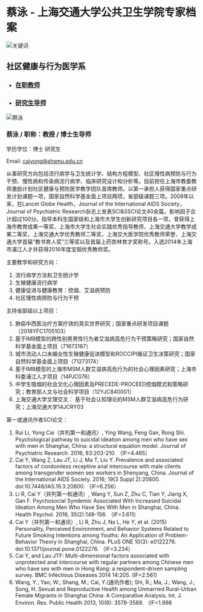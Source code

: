 # 蔡泳 - 上海交通大学公共卫生学院专家档案

![关键词](../../images/inset_bar.jpg)

## 社区健康与行为医学系

- ### [在职教师](../../szdw/zzjs.htm)
    
- ### [研究生导师](http://daoshi.shsmu.edu.cn/Pages/IntroductionHome.aspx)
    
![蔡泳](/__local/0/4E/A0/29DB74ACD8E9A7182412444A350_0E8470C6_73CC.jpg)

### 蔡泳 / 职称：教授 / 博士生导师

学历学位：博士 研究生

Email: caiyong@shsmu.edu.cn

从事研究方向包括流行病学与卫生统计学、结构方程模型、社区慢性病预防与行为干预、慢性病和传染病流行病学、临床研究设计和分析等。目前担任上海市教委教师激励计划社区健康与预防医学教学团队首席教师。以第一承担人获得国家重点研发计划课题一项，国家自然科学基金面上项目两项，省部级课题三项。2008年以来，在Lancet Globe Health，Journal of the International AIDS Society，Journal of Psychiatric Research杂志上发表SCI&SSCI论文40余篇，影响因子合计超过100分。指导本科生国家级和上海市大学生创新研究项目各一项，曾获得上海市教育成果一等奖、上海市大学生社会实践优秀指导教师、上海交通大学教学成果二等奖，上海交通大学优秀教师二等奖，上海交大医学院优秀教师荣誉、上海交通大学首届“教书育人奖”三等奖以及首届上药杏林育才奖称号。入选2014年上海市浦江人才并获得2016年度宝钢优秀教师奖。

主要教学和研究方向：
1. 流行病学方法和卫生统计学
2. 生殖健康流行病学
3. 健康促进与健康教育：控烟、艾滋病预防
4. 社区慢性病预防与行为干预

主持省部级以上项目：

1. 肺癌中西医治疗方案疗效的真实世界研究；国家重点研发项目课题（2018YFC1705103）
2. 基于IMB模型的跨性别男男性行为者艾滋病高危行为干预策略研究；国家自然科学基金面上项目（71673187）
3. 城市流动人口未婚女性生殖健康促进模型和ROCCIPI循证卫生决策研究；国家自然科学基金面上项目（71273174）
4. 基于IMB模型的上海市MSM人群艾滋病高危行为的社会心理因素研究；上海市科委浦江人才项目（14PJC076）
5. 中学生吸烟的社会文化心理因素及PRECEDE-PROCEED控烟模式和策略研究；教育部人文与社会科学项目（12YJC840001）
6. 上海交通大学文理交叉： 基于社会认知理论的MSM人群艾滋病高危行为研究；上海交通大学14JCRY03

第一或通讯作者SCI论文：

1. Rui Li, Yong Cai（并列第一和通讯）, Ying Wang, Feng Gan, Rong Shi. Psychological pathway to suicidal ideation among men who have sex with men in Shanghai, China: a structural equation model. Journal of Psychiatric Research. 2016, 83:203-210. （IF=4.465）
2. Cai Y, Wang Z, Lau JT, Li J, Ma T, Liu Y. Prevalence and associated factors of condomless receptive anal intercourse with male clients among transgender women sex workers in Shenyang, China. Journal of the International AIDS Society. 2016; 19(3 Suppl 2):20800. doi:10.7448/IAS.19.3.20800. （IF=6.256）
3. Li R, Cai Y（并列第一和通讯）, Wang Y, Sun Z, Zhu C, Tian Y, Jiang X, Gan F. Psychosocial Syndemic Associated With Increased Suicidal Ideation Among Men Who Have Sex With Men in Shanghai, China. Health Psychol. 2016, 35(2):148-156. （IF=3.611）
4. Cai Y（并列第一和通讯）, Li R, Zhu J, Na L, He Y, et al. (2015) Personality, Perceived Environment, and Behavior Systems Related to Future Smoking Intentions among Youths: An Application of Problem-Behavior Theory in Shanghai, China. PLoS ONE 10(3): e0122276. doi:10.1371/journal.pone.0122276. （IF=3.234）
5. Cai Y, and Lau JTF: Multi-dimensional factors associated with unprotected anal intercourse with regular partners among Chinese men who have sex with men in Hong Kong: a respondent-driven sampling survey. BMC Infectious Diseases 2014 14:205. (IF=2.561)
6. Wang, Y.; Yao, W.; Shang, M.; Cai, Y.(通讯作者); Shi, R.; Ma, J.; Wang, J.; Song, H. Sexual and Reproductive Health among Unmarried Rural-Urban Female Migrants in Shanghai China: A Comparative Analysis. Int. J. Environ. Res. Public Health 2013, 10(8): 3578-3589. （IF=1.998